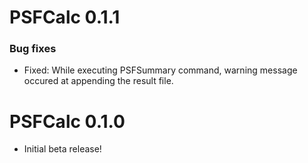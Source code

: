 PSFCalc 0.1.1
========================================================
### Bug fixes
* Fixed: While executing PSFSummary command, warning message occured at appending the result file.

PSFCalc 0.1.0
========================================================
* Initial beta release!
